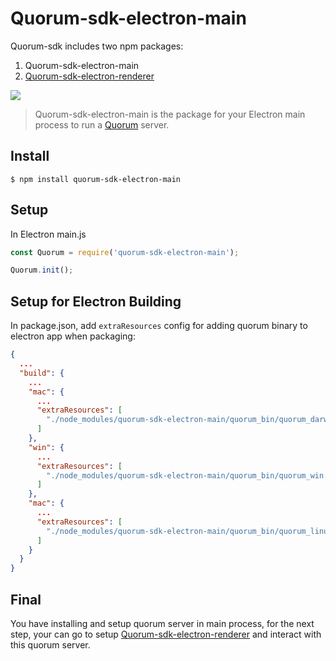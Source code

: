# Quorum-sdk-electron-main

Quorum-sdk includes two npm packages:

1. Quorum-sdk-electron-main
2. [Quorum-sdk-electron-renderer](https://bitbucket.org/pressone/quorum-sdk-electron-renderer)

![](https://user-images.githubusercontent.com/8716838/155664505-9385309e-9b9d-4a74-b6d3-f68e0930b4c0.png)

> Quorum-sdk-electron-main is the package for your Electron main process to run a [Quorum](https://github.com/rumsystem/quorum) server.

## Install

```
$ npm install quorum-sdk-electron-main
```

## Setup

In Electron main.js

```js
const Quorum = require('quorum-sdk-electron-main');

Quorum.init();
```

## Setup for Electron Building

In package.json, add `extraResources` config for adding quorum binary to electron app when packaging:

```json
{
  ...
  "build": {
    ...
    "mac": {
      ...
      "extraResources": [
        "./node_modules/quorum-sdk-electron-main/quorum_bin/quorum_darwin"
      ]
    },
    "win": {
      ...
      "extraResources": [
        "./node_modules/quorum-sdk-electron-main/quorum_bin/quorum_win.exe"
      ]
    },
    "mac": {
      ...
      "extraResources": [
        "./node_modules/quorum-sdk-electron-main/quorum_bin/quorum_linux"
      ]
    }
  }
}
```

## Final

You have installing and setup quorum server in main process, for the next step, your can go to setup [Quorum-sdk-electron-renderer](https://bitbucket.org/pressone/quorum-sdk-electron-renderer) and interact with this quorum server.